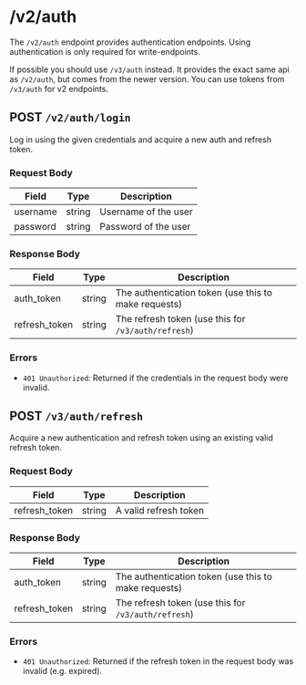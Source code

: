 # /v2/auth

The `/v2/auth` endpoint provides authentication endpoints. Using authentication is only required for write-endpoints.

If possible you should use `/v3/auth` instead. It provides the exact same api as `/v2/auth`, but comes from the newer version. You can use tokens from `/v3/auth` for v2 endpoints.

## POST `/v2/auth/login`

Log in using the given credentials and acquire a new auth and refresh token.

### Request Body

| Field    | Type   | Description          |
| -------- | ------ | -------------------- |
| username | string | Username of the user |
| password | string | Password of the user |

### Response Body

| Field         | Type   | Description                                          |
| ------------- | ------ | ---------------------------------------------------- |
| auth_token    | string | The authentication token (use this to make requests) |
| refresh_token | string | The refresh token (use this for `/v3/auth/refresh`)  |

### Errors

- `401 Unauthorized`: Returned if the credentials in the request body were invalid.

## POST `/v3/auth/refresh`

Acquire a new authentication and refresh token using an existing valid refresh token.

### Request Body

| Field         | Type   | Description           |
| ------------- | ------ | --------------------- |
| refresh_token | string | A valid refresh token |

### Response Body

| Field         | Type   | Description                                          |
| ------------- | ------ | ---------------------------------------------------- |
| auth_token    | string | The authentication token (use this to make requests) |
| refresh_token | string | The refresh token (use this for `/v3/auth/refresh`)  |

### Errors

- `401 Unauthorized`: Returned if the refresh token in the request body was invalid (e.g. expired).

